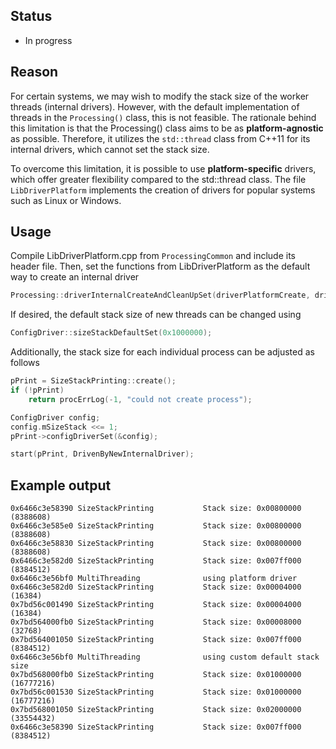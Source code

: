 
## Status

- In progress

## Reason

For certain systems, we may wish to modify the stack size of the worker threads (internal drivers).
However, with the default implementation of threads in the ```Processing()``` class, this is not feasible.
The rationale behind this limitation is that the Processing() class aims to be as **platform-agnostic** as possible.
Therefore, it utilizes the ```std::thread``` class from C++11 for its internal drivers, which cannot set the stack size.

To overcome this limitation, it is possible to use **platform-specific** drivers, which offer greater flexibility compared to the std::thread class.
The file ```LibDriverPlatform``` implements the creation of drivers for popular systems such as Linux or Windows.

## Usage

Compile LibDriverPlatform.cpp from ```ProcessingCommon``` and include its header file.
Then, set the functions from LibDriverPlatform as the default way to create an internal driver
```cpp
Processing::driverInternalCreateAndCleanUpSet(driverPlatformCreate, driverPlatformCleanUp);
```

If desired, the default stack size of new threads can be changed using
```cpp
ConfigDriver::sizeStackDefaultSet(0x1000000);
```

Additionally, the stack size for each individual process can be adjusted as follows
```cpp
pPrint = SizeStackPrinting::create();
if (!pPrint)
    return procErrLog(-1, "could not create process");

ConfigDriver config;
config.mSizeStack <<= 1;
pPrint->configDriverSet(&config);

start(pPrint, DrivenByNewInternalDriver);
```

## Example output

```
0x6466c3e58390 SizeStackPrinting           Stack size: 0x00800000 (8388608)
0x6466c3e585e0 SizeStackPrinting           Stack size: 0x00800000 (8388608)
0x6466c3e58830 SizeStackPrinting           Stack size: 0x00800000 (8388608)
0x6466c3e582d0 SizeStackPrinting           Stack size: 0x007ff000 (8384512)
0x6466c3e56bf0 MultiThreading              using platform driver
0x6466c3e582d0 SizeStackPrinting           Stack size: 0x00004000 (16384)
0x7bd56c001490 SizeStackPrinting           Stack size: 0x00004000 (16384)
0x7bd564000fb0 SizeStackPrinting           Stack size: 0x00008000 (32768)
0x7bd564001050 SizeStackPrinting           Stack size: 0x007ff000 (8384512)
0x6466c3e56bf0 MultiThreading              using custom default stack size
0x7bd568000fb0 SizeStackPrinting           Stack size: 0x01000000 (16777216)
0x7bd56c001530 SizeStackPrinting           Stack size: 0x01000000 (16777216)
0x7bd568001050 SizeStackPrinting           Stack size: 0x02000000 (33554432)
0x6466c3e58390 SizeStackPrinting           Stack size: 0x007ff000 (8384512)
```
